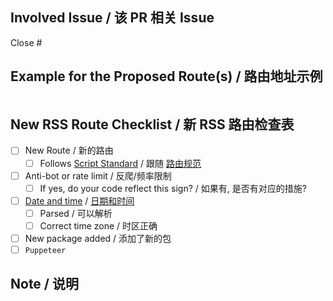 <!-- 
If you have any difficulties in filling out this form, please refer to https://docs-rss.windego.cn/joinus/new-rss/submit-route
如果你在填写此表单时遇到任何困难，请参考 https://docs-rss.windego.cn/zh/joinus/new-rss/submit-route
-->

## Involved Issue / 该 PR 相关 Issue

Close #

## Example for the Proposed Route(s) / 路由地址示例

<!--
Please include route starts with /, with all required and optional parameters.
Fail to comply will result in your pull request being closed automatically.
请在 `routes` 区域填写以 / 开头的完整路由地址，否则你的 PR 将会被无条件关闭。
如果路由包含在文档中列出可以完全穷举的参数（例如分类），请依次全部列出。

```routes
/some/route
/some/other/route
/dont/use/this/or/modify/it
/use/the/fenced/code/block/below
```

If your changes are not related to route, please fill in `routes` section with `NOROUTE`. Fail to comply will result in your PR being closed.
如果你的 PR 与路由无关, 请在 `routes` 区域 填写 `NOROUTE`，而不是直接删除 `routes` 区域。否则你的 PR 将会被无条件关闭。
-->

```routes
```

## New RSS Route Checklist / 新 RSS 路由检查表
  
- [ ] New Route / 新的路由
  - [ ] Follows [Script Standard](https://docs-rss.windego.cn/joinus/advanced/script-standard) / 跟随 [路由规范](https://docs-rss.windego.cn/zh/joinus/advanced/script-standard)
- [ ] Anti-bot or rate limit / 反爬/频率限制
  - [ ] If yes, do your code reflect this sign? / 如果有, 是否有对应的措施?
- [ ] [Date and time](https://docs-rss.windego.cn/joinus/advanced/pub-date) / [日期和时间](https://docs-rss.windego.cn/zh/joinus/advanced/pub-date)
  - [ ] Parsed / 可以解析
  - [ ] Correct time zone / 时区正确
- [ ] New package added / 添加了新的包
- [ ] `Puppeteer`

## Note / 说明
